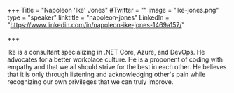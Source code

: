 +++
Title = "Napoleon 'Ike' Jones"
#Twitter = ""
image = "lke-jones.png"
type = "speaker"
linktitle = "napoleon-jones"
LinkedIn = "https://www.linkedin.com/in/napoleon-ike-jones-1469a157/"

+++

Ike is a consultant specializing in .NET Core, Azure, and DevOps.  He advocates for a better workplace culture.  He is a proponent of coding with empathy and that we all should strive for the best in each other.  He believes that it is only through listening and acknowledging other's pain while recognizing our own privileges that we can truly improve.




